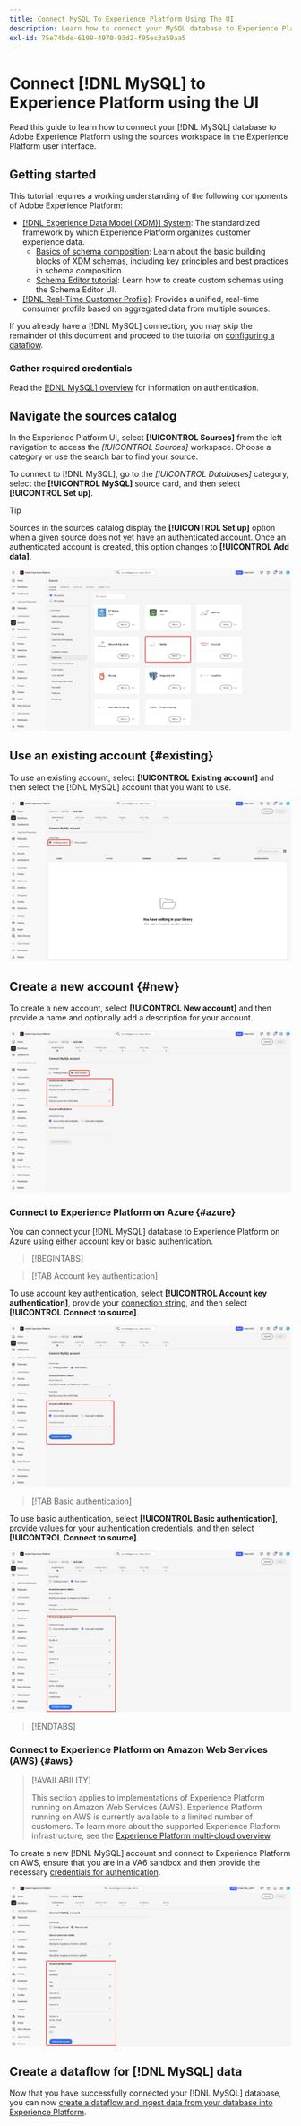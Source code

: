 ```yaml
---
title: Connect MySQL To Experience Platform Using The UI
description: Learn how to connect your MySQL database to Experience Platform using the UI.
exl-id: 75e74bde-6199-4970-93d2-f95ec3a59aa5
---
```

# Connect [!DNL MySQL] to Experience Platform using the UI

Read this guide to learn how to connect your [!DNL MySQL] database to Adobe Experience Platform using the sources workspace in the Experience Platform user interface.

## Getting started

This tutorial requires a working understanding of the following components of Adobe Experience Platform:

* [[!DNL Experience Data Model (XDM)] System](../../../../../xdm/home.md): The standardized framework by which Experience Platform organizes customer experience data.
  * [Basics of schema composition](../../../../../xdm/schema/composition.md): Learn about the basic building blocks of XDM schemas, including key principles and best practices in schema composition.
  * [Schema Editor tutorial](../../../../../xdm/tutorials/create-schema-ui.md): Learn how to create custom schemas using the Schema Editor UI.
*  [[!DNL Real-Time Customer Profile]](../../../../../profile/home.md): Provides a unified, real-time consumer profile based on aggregated data from multiple sources.

If you already have a [!DNL MySQL] connection, you may skip the remainder of this document and proceed to the tutorial on [configuring a dataflow](../../dataflow/databases.md).

### Gather required credentials

Read the [[!DNL MySQL] overview](../../../../connectors/databases/mysql.md#prerequisites) for information on authentication.

## Navigate the sources catalog

In the Experience Platform UI, select **[!UICONTROL Sources]** from the left navigation to access the *[!UICONTROL Sources]* workspace. Choose a category or use the search bar to find your source.

To connect to [!DNL MySQL], go to the *[!UICONTROL Databases]* category, select the **[!UICONTROL MySQL]** source card, and then select **[!UICONTROL Set up]**.

>[!TIP]
>
>Sources in the sources catalog display the **[!UICONTROL Set up]** option when a given source does not yet have an authenticated account. Once an authenticated account is created, this option changes to **[!UICONTROL Add data]**.

![The sources catalog with the MySQL source card selected.](../../../../images/tutorials/create/my-sql/catalog.png)

## Use an existing account {#existing}

To use an existing account, select **[!UICONTROL Existing account]** and then select the [!DNL MySQL] account that you want to use.

![The existing accounts interface in the sources workflow with "Existing account" selected.](../../../../images/tutorials/create/my-sql/existing.png)

## Create a new account {#new}

To create a new account, select **[!UICONTROL New account]** and then provide a name and optionally add a description for your account.

![The new account interface in the sources workflow with an account name and optional description provided.](../../../../images/tutorials/create/my-sql/new.png)

### Connect to Experience Platform on Azure {#azure}

You can connect your [!DNL MySQL] database to Experience Platform on Azure using either account key or basic authentication.

>[!BEGINTABS]

>[!TAB Account key authentication]

To use account key authentication, select **[!UICONTROL Account key authentication]**, provide your [connection string](../../../../connectors/databases/mysql.md#azure), and then select **[!UICONTROL Connect to source]**.

![The new account interface in the sources workflow with "Account key authentication" selected.](../../../../images/tutorials/create/my-sql/account-key.png)

>[!TAB Basic authentication]

To use basic authentication, select **[!UICONTROL Basic authentication]**, provide values for your [authentication credentials](../../../../connectors/databases/mysql.md#azure), and then select **[!UICONTROL Connect to source]**.

![The new account interface in the sources workflow with "Basic authentication" selected.](../../../../images/tutorials/create/my-sql/basic-auth.png)

>[!ENDTABS]

### Connect to Experience Platform on Amazon Web Services (AWS) {#aws}

>[!AVAILABILITY]
>
>This section applies to implementations of Experience Platform running on Amazon Web Services (AWS). Experience Platform running on AWS is currently available to a limited number of customers. To learn more about the supported Experience Platform infrastructure, see the [Experience Platform multi-cloud overview](../../../../../landing/multi-cloud.md).

To create a new [!DNL MySQL] account and connect to Experience Platform on AWS, ensure that you are in a VA6 sandbox and then provide the necessary [credentials for authentication](../../../../connectors/databases/mysql.md#aws).

![The new account interface in the sources workflow to connect to AWS.](../../../../images/tutorials/create/my-sql/aws.png)

## Create a dataflow for [!DNL MySQL] data

Now that you have successfully connected your [!DNL MySQL] database, you can now [create a dataflow and ingest data from your database into Experience Platform](../../dataflow/databases.md).
